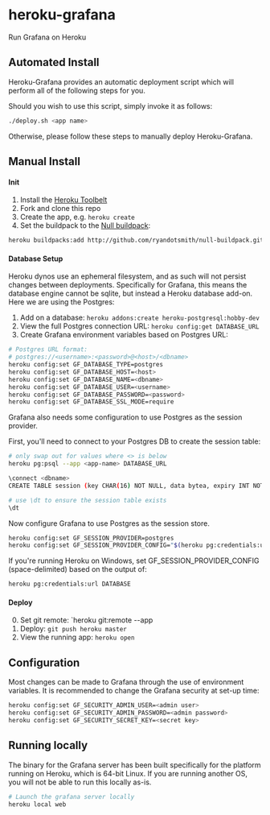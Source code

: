 # heroku-grafana

Run Grafana on Heroku

## Automated Install

Heroku-Grafana provides an automatic deployment script which will perform all of the following steps for you.

Should you wish to use this script, simply invoke it as follows:

```sh
./deploy.sh <app name>
```

Otherwise, please follow these steps to manually deploy Heroku-Grafana.


## Manual Install

#### Init

1. Install the [Heroku Toolbelt](https://toolbelt.heroku.com/)
2. Fork and clone this repo
3. Create the app, e.g. `heroku create`
4. Set the buildpack to the [Null buildpack](https://github.com/ryandotsmith/null-buildpack):

```sh
heroku buildpacks:add http://github.com/ryandotsmith/null-buildpack.git
```

#### Database Setup

Heroku dynos use an ephemeral filesystem, and as such will not persist changes between deployments. Specifically for Grafana, this means the database engine cannot be sqlite, but instead a Heroku database add-on. Here we are using the Postgres:

1. Add on a database: `heroku addons:create heroku-postgresql:hobby-dev`
2. View the full Postgres connection URL: `heroku config:get DATABASE_URL`
3. Create Grafana environment variables based on Postgres URL:

```sh
# Postgres URL format:
# postgres://<username>:<password>@<host>/<dbname>
heroku config:set GF_DATABASE_TYPE=postgres
heroku config:set GF_DATABASE_HOST=<host>
heroku config:set GF_DATABASE_NAME=<dbname>
heroku config:set GF_DATABASE_USER=<username>
heroku config:set GF_DATABASE_PASSWORD=<password>
heroku config:set GF_DATABASE_SSL_MODE=require
```

Grafana also needs some configuration to use Postgres as the session provider.

First, you'll need to connect to your Postgres DB to create the session table:

```sh
# only swap out for values where <> is below
heroku pg:psql --app <app-name> DATABASE_URL

\connect <dbname>
CREATE TABLE session (key CHAR(16) NOT NULL, data bytea, expiry INT NOT NULL, PRIMARY KEY (key));

# use \dt to ensure the session table exists
\dt
```

Now configure Grafana to use Postgres as the session store.  

```sh
heroku config:set GF_SESSION_PROVIDER=postgres
heroku config:set GF_SESSION_PROVIDER_CONFIG="$(heroku pg:credentials:url DATABASE | grep dbname | sed -e 's/^[[:space:]]*//' -e 's/[[:space:]]*$//')"
```

If you're running Heroku on Windows, set GF_SESSION_PROVIDER_CONFIG (space-delimited) based on the output of: 

```sh
heroku pg:credentials:url DATABASE
```

#### Deploy

0. Set git remote: `heroku git:remote --app <YOUR APP NAME>
1. Deploy: `git push heroku master`
2. View the running app: `heroku open`

## Configuration

Most changes can be made to Grafana through the use of environment variables. It is recommended to change the Grafana security at set-up time:

```sh
heroku config:set GF_SECURITY_ADMIN_USER=<admin user>
heroku config:set GF_SECURITY_ADMIN_PASSWORD=<admin password>
heroku config:set GF_SECURITY_SECRET_KEY=<secret key>
```

## Running locally

The binary for the Grafana server has been built specifically for the platform running on Heroku, which is 64-bit Linux. If you are running another OS, you will not be able to run this locally as-is.

```sh
# Launch the grafana server locally
heroku local web
```
